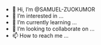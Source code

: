 - 👋 Hi, I’m @SAMUEL-ZUOKUMOR
- 👀 I’m interested in ...
- 🌱 I’m currently learning ...
- 💞️ I’m looking to collaborate on ...
- 📫 How to reach me ...

<!---
Hey I am SAMUEL-ZUOKUMOR, A Blockchain Dev. I am also intrested in AI and Machine learning. Always ready to attempt and solve problems
--->

